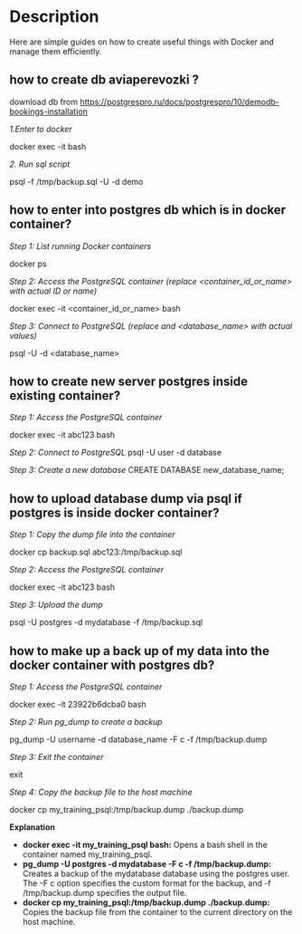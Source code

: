 # Description
Here are simple guides on how to create useful things with Docker and manage them efficiently.

## how to create db aviaperevozki ?

download db from https://postgrespro.ru/docs/postgrespro/10/demodb-bookings-installation

*1.Enter to docker*

docker exec -it <container id> bash

*2. Run sql script*

psql -f /tmp/backup.sql -U <username> -d demo


## how to enter into postgres db which is in docker container?
*Step 1: List running Docker containers*

docker ps

*Step 2: Access the PostgreSQL container (replace <container_id_or_name> with actual ID or name)*

docker exec -it <container_id_or_name> bash

*Step 3: Connect to PostgreSQL (replace <username> and <database_name> with actual values)*

psql -U <username> -d <database_name>


## how to create new server postgres inside existing container?
*Step 1: Access the PostgreSQL container*

docker exec -it abc123 bash

*Step 2: Connect to PostgreSQL*
psql -U user -d database

*Step 3: Create a new database*
CREATE DATABASE new_database_name;

## how to upload database dump via psql if postgres is inside docker container?
*Step 1: Copy the dump file into the container*

docker cp backup.sql abc123:/tmp/backup.sql

*Step 2: Access the PostgreSQL container*

docker exec -it abc123 bash

*Step 3: Upload the dump*

psql -U postgres -d mydatabase -f /tmp/backup.sql

## how to make up a back up of my data into the docker container with postgres db?

*Step 1: Access the PostgreSQL container*

docker exec -it 23922b6dcba0 bash

*Step 2: Run pg_dump to create a backup*

pg_dump -U username -d database_name -F c -f /tmp/backup.dump

*Step 3: Exit the container*

exit

*Step 4: Copy the backup file to the host machine*

docker cp my_training_psql:/tmp/backup.dump ./backup.dump

**Explanation**
- __docker exec -it my_training_psql bash:__ Opens a bash shell in the container named my_training_psql.
- __pg_dump -U postgres -d mydatabase -F c -f /tmp/backup.dump:__ Creates a backup of the mydatabase database using the postgres user. The -F c option specifies the custom format for the backup, and -f /tmp/backup.dump specifies the output file.
- __docker cp my_training_psql:/tmp/backup.dump ./backup.dump:__ Copies the backup file from the container to the current directory on the host machine.